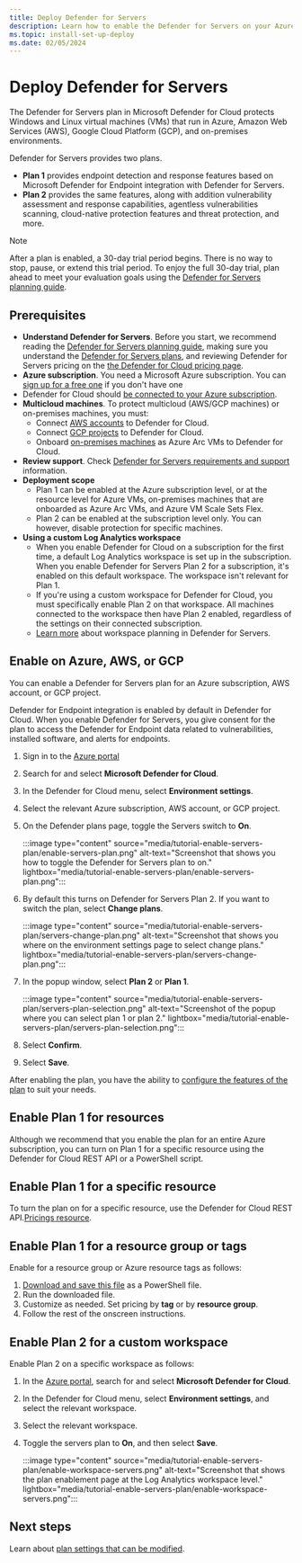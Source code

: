 ```yaml
---
title: Deploy Defender for Servers
description: Learn how to enable the Defender for Servers on your Azure subscription for Microsoft Defender for Cloud.
ms.topic: install-set-up-deploy
ms.date: 02/05/2024
---
```


# Deploy Defender for Servers

The Defender for Servers plan in Microsoft Defender for Cloud protects Windows and Linux virtual machines (VMs) that run in Azure, Amazon Web Services (AWS), Google Cloud Platform (GCP), and on-premises environments.

Defender for Servers provides two plans.

- **Plan 1** provides endpoint detection and response features based on Microsoft Defender for Endpoint integration with Defender for Servers.
- **Plan 2** provides the same features, along with addition vulnerability assessment and response capabilities, agentless vulnerabilities scanning, cloud-native protection features and threat protection, and more.


> [!NOTE]
> After a plan is enabled, a 30-day trial period begins. There is no way to stop, pause, or extend this trial period. To enjoy the full 30-day trial, plan ahead to meet your evaluation goals using the [Defender for Servers planning guide](plan-defender-for-servers.md).

## Prerequisites

- **Understand Defender for Servers**. Before you start, we recommend reading the [Defender for Servers planning guide](plan-defender-for-server.md), making sure you understand the [Defender for Servers plans](defender-for-servers-overview.md), and reviewing Defender for Servers pricing on the [the Defender for Cloud pricing page](https://azure.microsoft.com/pricing/details/defender-for-cloud/).
- **Azure subscription**. You need a Microsoft Azure subscription. You can [sign up for a free one](https://azure.microsoft.com/pricing/free-trial/) if you don't have one
- Defender for Cloud should [be connected to your Azure subscription](connect-azure-subscription.md).
- **Multicloud machines**. To protect multicloud (AWS/GCP machines) or on-premises machines, you must:
    - Connect [AWS accounts](quickstart-onboard-aws.md) to Defender for Cloud.
    - Connect [GCP projects](quickstart-onboard-gcp.md) to Defender for Cloud.
    - Onboard [on-premises machines](onboard-machines-with-defender-for-endpoint.md) as Azure Arc VMs to Defender for Cloud.
- **Review support**. Check [Defender for Servers requirements and support](support-matrix-defender-for-servers.md) information.
- **Deployment scope** 
    - Plan 1 can be enabled at the Azure subscription level, or at the resource level for Azure VMs, on-premises machines that are onboarded as Azure Arc VMs, and Azure VM Scale Sets Flex.
    - Plan 2 can be enabled at the subscription level only. You can however, disable protection for specific machines.
- **Using a custom Log Analytics workspace**
    - When you enable Defender for Cloud on a subscription for the first time, a default Log Analytics workspace is set up in the subscription. When you enable Defender for Servers Plan 2 for a subscription, it's enabled on this default workspace. The workspace isn't relevant for Plan 1.
    - If you're using a custom workspace for Defender for Cloud, you must specifically enable Plan 2 on that workspace. All machines connected to the workspace then have Plan 2 enabled, regardless of the settings on their connected subscription.
    - [Learn more](plan-defender-for-servers-data-workspace.md) about workspace planning in Defender for Servers.


## Enable on Azure, AWS, or GCP

You can enable a Defender for Servers plan for an Azure subscription, AWS account, or GCP project. 

Defender for Endpoint integration is enabled by default in Defender for Cloud. When you enable Defender for Servers, you give consent for the plan to access the Defender for Endpoint data related to vulnerabilities, installed software, and alerts for endpoints.


1. Sign in to the [Azure portal](https://portal.azure.com)

1. Search for and select **Microsoft Defender for Cloud**.

1. In the Defender for Cloud menu, select **Environment settings**.

1. Select the relevant Azure subscription, AWS account, or GCP project.

1. On the Defender plans page, toggle the Servers switch to **On**.

    :::image type="content" source="media/tutorial-enable-servers-plan/enable-servers-plan.png" alt-text="Screenshot that shows you how to toggle the Defender for Servers plan to on." lightbox="media/tutorial-enable-servers-plan/enable-servers-plan.png":::

1. By default this turns on Defender for Servers Plan 2. If you want to switch the plan, select **Change plans**.

    :::image type="content" source="media/tutorial-enable-servers-plan/servers-change-plan.png" alt-text="Screenshot that shows you where on the environment settings page to select change plans." lightbox="media/tutorial-enable-servers-plan/servers-change-plan.png":::

1. In the popup window, select **Plan 2** or **Plan 1**.

    :::image type="content" source="media/tutorial-enable-servers-plan/servers-plan-selection.png" alt-text="Screenshot of the popup where you can select plan 1 or plan 2." lightbox="media/tutorial-enable-servers-plan/servers-plan-selection.png":::

1. Select **Confirm**.

1. Select **Save**.

After enabling the plan, you have the ability to [configure the features of the plan](configure-servers-coverage.md) to suit your needs.

## Enable Plan 1 for resources

Although we recommend that you enable the plan for an entire Azure subscription, you can turn on Plan 1 for a specific resource using the Defender for Cloud REST API or a PowerShell script.

## Enable Plan 1 for a specific resource

To turn the plan on for a specific resource, use the Defender for Cloud REST API.[Pricings resource](/rest/api/defenderforcloud/pricings).

## Enable Plan 1 for a resource group or tags

Enable for a resource group or Azure resource tags as follows:

1. [Download and save this file](https://github.com/Azure/Microsoft-Defender-for-Cloud/tree/main/Powershell%20scripts/Defender%20for%20Servers%20on%20resource%20level) as a PowerShell file.
1. Run the downloaded file.
1. Customize as needed. Set pricing by **tag** or by **resource group**.
1. Follow the rest of the onscreen instructions.


## Enable Plan 2 for a custom workspace

Enable Plan 2 on a specific workspace as follows:

1. In the [Azure portal](https://portal.azure.com), search for and select **Microsoft Defender for Cloud**.

1. In the Defender for Cloud menu, select **Environment settings**, and select the relevant workspace.

1. Select the relevant workspace.

1. Toggle the servers plan to **On**, and then select **Save**.

    :::image type="content" source="media/tutorial-enable-servers-plan/enable-workspace-servers.png" alt-text="Screenshot that shows the plan enablement page at the Log Analytics workspace level." lightbox="media/tutorial-enable-servers-plan/enable-workspace-servers.png":::



## Next steps

Learn about [plan settings that can be modified](configure-servers-coverage.md).
